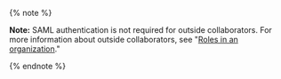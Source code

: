 {% note %}

**Note:** SAML authentication is not required for outside collaborators. For more information about outside collaborators, see "[Roles in an organization](/organizations/managing-peoples-access-to-your-organization-with-roles/roles-in-an-organization#outside-collaborators)."

{% endnote %}
